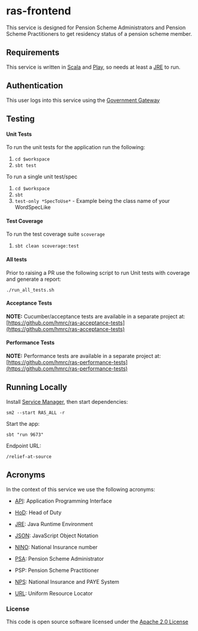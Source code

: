 # ras-frontend

This service is designed for Pension Scheme Administrators and Pension Scheme Practitioners to get residency status
of a pension scheme member.


Requirements
------------

This service is written in [Scala] and [Play], so needs at least a [JRE] to run.


Authentication
------------

This user logs into this service using the [Government Gateway]

Testing
------------

#### Unit Tests
To run the unit tests for the application run the following:

1. `cd $workspace`
2. `sbt test`

To run a single unit test/spec

1. `cd $workspace`
2. `sbt`
3. `test-only *SpecToUse*` - Example being the class name of your WordSpecLike

#### Test Coverage
To run the test coverage suite `scoverage`

1. `sbt clean scoverage:test`

#### All tests

Prior to raising a PR use the following script to run Unit tests with coverage and generate a report:

    ./run_all_tests.sh

#### Acceptance Tests

**NOTE:** Cucumber/acceptance tests are available in a separate project at:
[https://github.com/hmrc/ras-acceptance-tests](https://github.com/hmrc/ras-acceptance-tests)

#### Performance Tests

**NOTE:** Performance tests are available in a separate project at:
[https://github.com/hmrc/ras-performance-tests](https://github.com/hmrc/ras-performance-tests)

Running Locally
------------

Install [Service Manager](https://github.com/hmrc/service-manager), then start dependencies:

    sm2 --start RAS_ALL -r

Start the app:

    sbt "run 9673"
    
Endpoint URL:

    /relief-at-source 

Acronyms
--------

In the context of this service we use the following acronyms:

* [API]: Application Programming Interface

* [HoD]: Head of Duty

* [JRE]: Java Runtime Environment

* [JSON]: JavaScript Object Notation

* [NINO]: National Insurance number

* [PSA]: Pension Scheme Administrator

* PSP: Pension Scheme Practitioner

* [NPS]: National Insurance and PAYE System

* [URL]: Uniform Resource Locator

### License

This code is open source software licensed under the [Apache 2.0 License]("http://www.apache.org/licenses/LICENSE-2.0.html")

[Scala]: http://www.scala-lang.org/
[Play]: http://playframework.com/
[JRE]: http://www.oracle.com/technetwork/java/javase/overview/index.html

[Government Gateway]: http://www.gateway.gov.uk/

[API]: https://en.wikipedia.org/wiki/Application_programming_interface
[HoD]: http://webarchive.nationalarchives.gov.uk/+/http://www.hmrc.gov.uk/manuals/sam/samglossary/samgloss249.htm
[JSON]: http://json.org/
[NINO]:https://www.gov.uk/national-insurance/your-national-insurance-number
[PSA]: https://www.gov.uk/topic/business-tax/pension-scheme-administration
[NPS]: http://www.publications.parliament.uk/pa/cm201012/cmselect/cmtreasy/731/73107.htm
[URL]: https://en.wikipedia.org/wiki/Uniform_Resource_Locator
